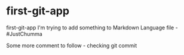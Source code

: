 # first-git-app
first-git-app
I'm trying to add something to Markdown Language file - #JustChumma 

Some more comment to follow - checking git commit
